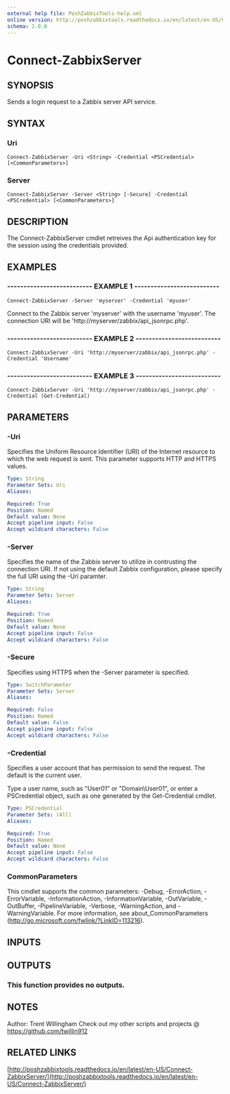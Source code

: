 ```yaml
---
external help file: PoshZabbixTools-help.xml
online version: http://poshzabbixtools.readthedocs.io/en/latest/en-US/Connect-ZabbixServer/
schema: 2.0.0
---
```


# Connect-ZabbixServer

## SYNOPSIS
Sends a login request to a Zabbix server API service.

## SYNTAX

### Uri
```
Connect-ZabbixServer -Uri <String> -Credential <PSCredential> [<CommonParameters>]
```

### Server
```
Connect-ZabbixServer -Server <String> [-Secure] -Credential <PSCredential> [<CommonParameters>]
```

## DESCRIPTION
The Connect-ZabbixServer cmdlet retreives the Api authentication key for the session using the credentials provided.

## EXAMPLES

### -------------------------- EXAMPLE 1 --------------------------
```
Connect-ZabbixServer -Server 'myserver' -Credential 'myuser'
```

Connect to the Zabbix server 'myserver' with the username 'myuser'. 
The connection URI will be 'http://myserver/zabbix/api_jsonrpc.php'.

### -------------------------- EXAMPLE 2 --------------------------
```
Connect-ZabbixServer -Uri 'http://myserver/zabbix/api_jsonrpc.php' -Credential 'Username'
```

### -------------------------- EXAMPLE 3 --------------------------
```
Connect-ZabbixServer -Uri 'http://myserver/zabbix/api_jsonrpc.php' -Credential (Get-Credential)
```

## PARAMETERS

### -Uri
Specifies the Uniform Resource Identifier (URI) of the Internet resource to which the web request is sent.
This parameter supports HTTP and HTTPS values.

```yaml
Type: String
Parameter Sets: Uri
Aliases: 

Required: True
Position: Named
Default value: None
Accept pipeline input: False
Accept wildcard characters: False
```

### -Server
Specifies the name of the Zabbix server to utilize in contrusting the connection URI. 
If not using the default Zabbix configuration, please specify the full URI using the -Uri paramter.

```yaml
Type: String
Parameter Sets: Server
Aliases: 

Required: True
Position: Named
Default value: None
Accept pipeline input: False
Accept wildcard characters: False
```

### -Secure
Specifies using HTTPS when the -Server parameter is specified.

```yaml
Type: SwitchParameter
Parameter Sets: Server
Aliases: 

Required: False
Position: Named
Default value: False
Accept pipeline input: False
Accept wildcard characters: False
```

### -Credential
Specifies a user account that has permission to send the request.
The default is the current user.

Type a user name, such as "User01" or "Domain\User01", or enter a PSCredential object, such as one generated by the Get-Credential cmdlet.

```yaml
Type: PSCredential
Parameter Sets: (All)
Aliases: 

Required: True
Position: Named
Default value: None
Accept pipeline input: False
Accept wildcard characters: False
```

### CommonParameters
This cmdlet supports the common parameters: -Debug, -ErrorAction, -ErrorVariable, -InformationAction, -InformationVariable, -OutVariable, -OutBuffer, -PipelineVariable, -Verbose, -WarningAction, and -WarningVariable. For more information, see about_CommonParameters (http://go.microsoft.com/fwlink/?LinkID=113216).

## INPUTS

## OUTPUTS

### This function provides no outputs.

## NOTES
Author: Trent Willingham
Check out my other scripts and projects @ https://github.com/twillin912

## RELATED LINKS

[http://poshzabbixtools.readthedocs.io/en/latest/en-US/Connect-ZabbixServer/](http://poshzabbixtools.readthedocs.io/en/latest/en-US/Connect-ZabbixServer/)

